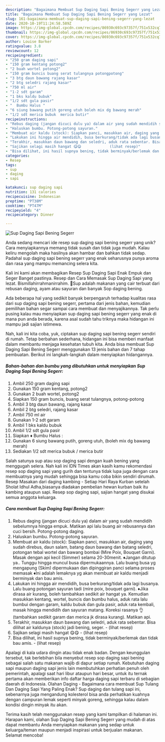 ```yaml
---
description: "Bagaimana Membuat Sup Daging Sapi Bening Segerr yang Lezat"
title: "Bagaimana Membuat Sup Daging Sapi Bening Segerr yang Lezat"
slug: 161-bagaimana-membuat-sup-daging-sapi-bening-segerr-yang-lezat
date: 2020-10-19T11:24:58.589Z
image: https://img-global.cpcdn.com/recipes/86930c693c97357f/751x532cq70/sup-daging-sapi-bening-segerr-foto-resep-utama.jpg
thumbnail: https://img-global.cpcdn.com/recipes/86930c693c97357f/751x532cq70/sup-daging-sapi-bening-segerr-foto-resep-utama.jpg
cover: https://img-global.cpcdn.com/recipes/86930c693c97357f/751x532cq70/sup-daging-sapi-bening-segerr-foto-resep-utama.jpg
author: Louise Barker
ratingvalue: 3.8
reviewcount: 12
recipeingredient:
- "250 gram daging sapi"
- "150 gram kentang potong2"
- "2 buah wortel potong2"
- "150 gram buncis buang serat tulangnya potongpotong"
- "3 btg daun bawang rajang kasar"
- "2 btg seledri rajang kasar"
- "750 ml air"
- "1-2 sdt garam"
- "1 bks kaldu bubuk"
- "1/2 sdt gula pasir"
- "  Bumbu Halus "
- "6 siung bawang putih goreng utuh boleh mix dg bawang merah"
- "1/2 sdt merica bubuk  merica butir"
recipeinstructions:
- "Rebus daging (jangan dicuci dulu ya) dalam air yang sudah mendidih sebelumnya hingga empuk. Matikan api lalu buang air rebusannya dan cuci bersih. Potong-potong daging."
- "Haluskan bumbu. Potong-potong sayuran."
- "Membuat air kaldu (stock): Siapkan panci, masukkan air, daging yang sudah direbus, daun salam, batang daun bawang dan batang seledri, potongan tebal wortel dan bawang bombai (Mire Poix, Bouquet Garni). Masak dengan api kecil (Simmer) selama 20-30menit. ♦Jangan ditutup ya.. Tunggu hingga muncul busa dipermukaannya. Lalu buang busa yg mengapung (Skim) dipermukaan dan dipinggiran panci selama proses memasak ♦Ini adalah lemaknya yg akan membuat air kaldu menjadi berminyak dan bau amis."
- "Lakukan ini hingga air mendidih, busa berkurang/tidak ada lagi busanya. Lalu buang potongan sayuran tadi (mire poix, bouquet garni). ♦Jika dirasa air kurang, boleh tambahkan sedikit air hangat ya. Kemudian masukkan kentang, wortel, buncis dan bumbu halus, aduk rata lalu bumbui dengan garam, kaldu bubuk dan gula pasir, aduk rata kembali, masak hingga mendidih dan sayuran matang. Koreksi rasanya 👌(tambahkan sedikit garam dan merica jk dirasa kurang). Matikan api."
- "Terakhir, masukkan daun bawang dan seledri, aduk rata sebentar. Bisa dilihat air kaldunya (stock) jadi bening, seger.             (lihat resep)"
- "Sajikan selagi masih hangat 😋😋             (lihat resep)"
- "Bisa dilihat, ini hasil supnya bening, tidak berminyak/berlemak dan tidak bau amis.             (lihat resep)"
categories:
- Resep
tags:
- sup
- daging
- sapi

katakunci: sup daging sapi 
nutrition: 131 calories
recipecuisine: Indonesian
preptime: "PT38M"
cooktime: "PT47M"
recipeyield: "4"
recipecategory: Dinner

---
```



![Sup Daging Sapi Bening Segerr](https://img-global.cpcdn.com/recipes/86930c693c97357f/751x532cq70/sup-daging-sapi-bening-segerr-foto-resep-utama.jpg)

Anda sedang mencari ide resep sup daging sapi bening segerr yang unik? Cara menyiapkannya memang tidak susah dan tidak juga mudah. Kalau keliru mengolah maka hasilnya akan hambar dan bahkan tidak sedap. Padahal sup daging sapi bening segerr yang enak seharusnya punya aroma dan rasa yang mampu memancing selera kita.

Kali ini kami akan membagikan Resep Sup Daging Sapi Enak Empuk dan Seger Banget pastinya. Resep dan Cara Memasak Sup Daging Sapi yang lezat. Bismillahirrahmanirrahim. 🍲Sup adalah makanan yang cair terbuat dari rebusan daging, ayam atau sayuran dan banyak Sop daging bening.

Ada beberapa hal yang sedikit banyak berpengaruh terhadap kualitas rasa dari sup daging sapi bening segerr, pertama dari jenis bahan, kemudian pemilihan bahan segar sampai cara membuat dan menyajikannya. Tak perlu pusing kalau mau menyiapkan sup daging sapi bening segerr yang enak di mana pun anda berada, karena asal sudah tahu triknya maka hidangan ini mampu jadi sajian istimewa.


Nah, kali ini kita coba, yuk, ciptakan sup daging sapi bening segerr sendiri di rumah. Tetap berbahan sederhana, hidangan ini bisa memberi manfaat dalam membantu menjaga kesehatan tubuh kita. Anda bisa membuat Sup Daging Sapi Bening Segerr menggunakan 13 jenis bahan dan 7 tahap pembuatan. Berikut ini langkah-langkah dalam menyiapkan hidangannya.

<!--inarticleads1-->

##### Bahan-bahan dan bumbu yang dibutuhkan untuk menyiapkan Sup Daging Sapi Bening Segerr:

1. Ambil 250 gram daging sapi
1. Gunakan 150 gram kentang, potong2
1. Gunakan 2 buah wortel, potong2
1. Siapkan 150 gram buncis, buang serat tulangnya, potong-potong
1. Ambil 3 btg daun bawang, rajang kasar
1. Ambil 2 btg seledri, rajang kasar
1. Ambil 750 ml air
1. Gunakan 1-2 sdt garam
1. Ambil 1 bks kaldu bubuk
1. Ambil 1/2 sdt gula pasir
1. Siapkan  ♦ Bumbu Halus :
1. Gunakan 6 siung bawang putih, goreng utuh, (boleh mix dg bawang merah)
1. Sediakan 1/2 sdt merica bubuk / merica butir


Salah satunya sup atau sop daging sapi dengan kuah bening yang menggugah selera. Nah kali ini IDN Times akan kasih kamu rekomendasi resep sop daging sapi yang gurih dan tentunya tidak lupa juga dengan cara membuatnya yang mudah sehingga bisa kamu coba bikin sendiri dirumah. Resep Masakan dari daging kambing - Setiap Hari Raya Kurban setelah Sholat Idhul Adha,biasanya diadakan pembelian hewan kurban baik itu kambing ataupun sapi. Resep sop daging sapi, sajian hangat yang disukai semua anggota keluarga. 

<!--inarticleads2-->

##### Cara membuat Sup Daging Sapi Bening Segerr:

1. Rebus daging (jangan dicuci dulu ya) dalam air yang sudah mendidih sebelumnya hingga empuk. Matikan api lalu buang air rebusannya dan cuci bersih. Potong-potong daging.
1. Haluskan bumbu. Potong-potong sayuran.
1. Membuat air kaldu (stock): Siapkan panci, masukkan air, daging yang sudah direbus, daun salam, batang daun bawang dan batang seledri, potongan tebal wortel dan bawang bombai (Mire Poix, Bouquet Garni). Masak dengan api kecil (Simmer) selama 20-30menit. ♦Jangan ditutup ya.. Tunggu hingga muncul busa dipermukaannya. Lalu buang busa yg mengapung (Skim) dipermukaan dan dipinggiran panci selama proses memasak ♦Ini adalah lemaknya yg akan membuat air kaldu menjadi berminyak dan bau amis.
1. Lakukan ini hingga air mendidih, busa berkurang/tidak ada lagi busanya. Lalu buang potongan sayuran tadi (mire poix, bouquet garni). ♦Jika dirasa air kurang, boleh tambahkan sedikit air hangat ya. Kemudian masukkan kentang, wortel, buncis dan bumbu halus, aduk rata lalu bumbui dengan garam, kaldu bubuk dan gula pasir, aduk rata kembali, masak hingga mendidih dan sayuran matang. Koreksi rasanya 👌(tambahkan sedikit garam dan merica jk dirasa kurang). Matikan api.
1. Terakhir, masukkan daun bawang dan seledri, aduk rata sebentar. Bisa dilihat air kaldunya (stock) jadi bening, seger. -             (lihat resep)
1. Sajikan selagi masih hangat 😋😋 -             (lihat resep)
1. Bisa dilihat, ini hasil supnya bening, tidak berminyak/berlemak dan tidak bau amis. -             (lihat resep)


Apalagi di kala udara dingin atau tidak enak badan. Dengan keunggulan tersebut, tak berlebihan bila menyebut resep sop daging sapi bening sebagai salah satu makanan wajib di dapur setiap rumah. Kebutuhan daging sapi maupun daging sapi jenis lain membutuhkan perhatian penuh oleh pemerintah, apalagi saat hari libur ataupun hari besar, untuk itu ternak pertama akan memberikan info daftar harga daging sapi terbaru di sebagian daerah di Indonesia. Olahan Daging - Bagaimana cara membuat Sup Tulang Dan Daging Sapi Yang Paling Enak? Sup daging dan tulang sapi ini, sebenarnya juga mengandung kolesterol bisa anda perhatikan kuahnya dengan campuran lemak seperti minyak goreng, sehingga kalau dalam kondisi dingin minyak itu akan. 

Terima kasih telah menggunakan resep yang kami tampilkan di halaman ini. Harapan kami, olahan Sup Daging Sapi Bening Segerr yang mudah di atas dapat membantu Anda menyiapkan makanan yang sedap untuk keluarga/teman maupun menjadi inspirasi untuk berjualan makanan. Selamat mencoba!
